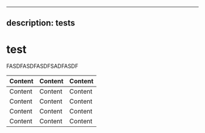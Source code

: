 ***

## description: tests

# test

FASDFASDFASDFSADFASDF

| Content | Content | Content |
| ------- | ------- | ------- |
| Content | Content | Content |
| Content | Content | Content |
| Content | Content | Content |
| Content | Content | Content |
